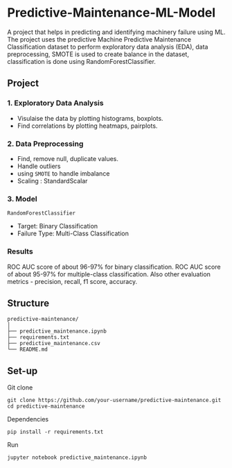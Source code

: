 # Predictive-Maintenance-ML-Model
A project that helps in predicting and identifying machinery failure using ML. The project uses the predictive Machine Predictive Maintenance Classification dataset to perform exploratory data analysis (EDA), data preprocessing, SMOTE is used to create balance in the dataset, classification is done using RandomForestClassifier.

## Project
### 1.  Exploratory Data Analysis
- Visulaise the data by plotting histograms, boxplots. 
- Find correlations by plotting heatmaps, pairplots.

### 2. Data Preprocessing
- Find, remove null, duplicate values.
- Handle outliers
- using `SMOTE` to handle imbalance
- Scaling : StandardScalar

### 3. Model
`RandomForestClassifier`
  - Target: Binary Classification
  - Failure Type: Multi-Class Classification

### Results
ROC AUC score of about 96-97% for binary classification.
ROC AUC score of about 95-97% for multiple-class classification.
Also other evaluation metrics - precision, recall, f1 score, accuracy.

## Structure

    predictive-maintenance/
    │
    ├── predictive_maintenance.ipynb  
    ├── requirements.txt             
    ├── predictive_maintenance.csv  
    └── README.md                    

## Set-up
Git clone

    git clone https://github.com/your-username/predictive-maintenance.git
    cd predictive-maintenance

Dependencies

    pip install -r requirements.txt

Run

    jupyter notebook predictive_maintenance.ipynb


  


